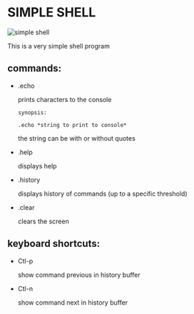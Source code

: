 # SIMPLE SHELL

![simple shell](https://www.infoheap.net/vids/simple-cli.gif)

This is a very simple shell program


## commands:

- .echo
	
	prints characters to the console
	
	```
	synopsis:
	
	.echo *string to print to console*

	```
	
	the string can be with or without quotes


- .help

	displays help

- .history

	displays history of commands (up to a specific threshold)

- .clear

	clears the screen


## keyboard shortcuts:

- Ctl-p

	show command previous in history buffer

- Ctl-n

	show command next in history buffer
